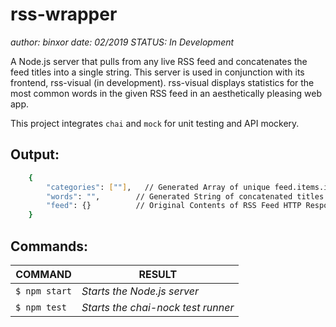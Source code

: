 # rss-wrapper
_author: binxor_
_date: 02/2019_
_STATUS: In Development_

A Node.js server that pulls from any live RSS feed and concatenates the feed titles into a single string.  This server is used in conjunction with its frontend, rss-visual (in development). rss-visual displays statistics for the most common words in the given RSS feed in an aesthetically pleasing web app.

This project integrates ```chai``` and ```mock``` for unit testing and API mockery.

## Output:
```sh
    {
        "categories": [""],   // Generated Array of unique feed.items.item[0:n].category values in RSS Feed
        "words": "",        // Generated String of concatenated titles of feed.items
        "feed": {}          // Original Contents of RSS Feed HTTP Response
    }
```

## Commands:
| COMMAND | RESULT |
| ------ | ------ |
| ``` $ npm start ``` | _Starts the Node.js server_ |
| ``` $ npm test ``` | _Starts the chai-nock test runner_ |